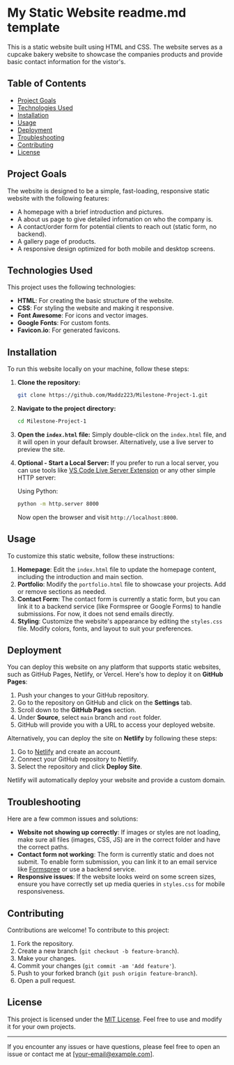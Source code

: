 # My Static Website readme.md template

This is a static website built using HTML and CSS. The website serves as a cupcake bakery website to showcase the companies products and provide basic contact information for the vistor's.

## Table of Contents

- [Project Goals](#project-goals)
- [Technologies Used](#technologies-used)
- [Installation](#installation)
- [Usage](#usage)
- [Deployment](#deployment)
- [Troubleshooting](#troubleshooting)
- [Contributing](#contributing)
- [License](#license)

## Project Goals

The website is designed to be a simple, fast-loading, responsive static website with the following features:

- A homepage with a brief introduction and pictures.
- A about us page to give detailed infomation on who the company is.
- A contact/order form for potential clients to reach out (static form, no backend).
- A gallery page of products.
- A responsive design optimized for both mobile and desktop screens.

## Technologies Used

This project uses the following technologies:

- **HTML**: For creating the basic structure of the website.
- **CSS**: For styling the website and making it responsive.
- **Font Awesome**: For icons and vector images.
- **Google Fonts**: For custom fonts.
- **Favicon.io**: For generated favicons.

## Installation

To run this website locally on your machine, follow these steps:

1. **Clone the repository:**
   ```bash
   git clone https://github.com/Maddz223/Milestone-Project-1.git
   ```

2. **Navigate to the project directory:**
   ```bash
   cd Milestone-Project-1
   ```

3. **Open the `index.html` file:**
   Simply double-click on the `index.html` file, and it will open in your default browser. Alternatively, use a live server to preview the site.

4. **Optional - Start a Local Server:**
   If you prefer to run a local server, you can use tools like [VS Code Live Server Extension](https://marketplace.visualstudio.com/items?itemName=ritwickdey.LiveServer) or any other simple HTTP server:

   Using Python:
   ```bash
   python -m http.server 8000
   ```

   Now open the browser and visit `http://localhost:8000`.

## Usage

To customize this static website, follow these instructions:

1. **Homepage**: Edit the `index.html` file to update the homepage content, including the introduction and main section.
2. **Portfolio**: Modify the `portfolio.html` file to showcase your projects. Add or remove sections as needed.
3. **Contact Form**: The contact form is currently a static form, but you can link it to a backend service (like Formspree or Google Forms) to handle submissions. For now, it does not send emails directly.
4. **Styling**: Customize the website's appearance by editing the `styles.css` file. Modify colors, fonts, and layout to suit your preferences.

## Deployment

You can deploy this website on any platform that supports static websites, such as GitHub Pages, Netlify, or Vercel. Here's how to deploy it on **GitHub Pages**:

1. Push your changes to your GitHub repository.
2. Go to the repository on GitHub and click on the **Settings** tab.
3. Scroll down to the **GitHub Pages** section.
4. Under **Source**, select `main` branch and `root` folder.
5. GitHub will provide you with a URL to access your deployed website.

Alternatively, you can deploy the site on **Netlify** by following these steps:

1. Go to [Netlify](https://www.netlify.com/) and create an account.
2. Connect your GitHub repository to Netlify.
3. Select the repository and click **Deploy Site**.

Netlify will automatically deploy your website and provide a custom domain.

## Troubleshooting

Here are a few common issues and solutions:

- **Website not showing up correctly**: If images or styles are not loading, make sure all files (images, CSS, JS) are in the correct folder and have the correct paths.
- **Contact form not working**: The form is currently static and does not submit. To enable form submission, you can link it to an email service like [Formspree](https://formspree.io/) or use a backend service.
- **Responsive issues**: If the website looks weird on some screen sizes, ensure you have correctly set up media queries in `styles.css` for mobile responsiveness.

## Contributing

Contributions are welcome! To contribute to this project:

1. Fork the repository.
2. Create a new branch (`git checkout -b feature-branch`).
3. Make your changes.
4. Commit your changes (`git commit -am 'Add feature'`).
5. Push to your forked branch (`git push origin feature-branch`).
6. Open a pull request.

## License

This project is licensed under the [MIT License](LICENSE). Feel free to use and modify it for your own projects.

---

If you encounter any issues or have questions, please feel free to open an issue or contact me at [your-email@example.com].

